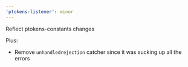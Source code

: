 ```yaml
---
'ptokens-listener': minor
---
```


Reflect ptokens-constants changes

Plus:

- Remove `unhandledrejection` catcher since it was sucking up all the errors
